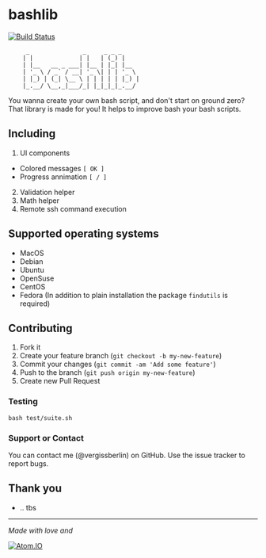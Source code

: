 # bashlib

[![Build Status](https://travis-ci.org/vergissberlin/bashlib.svg?branch=master)](https://travis-ci.org/vergissberlin/bashlib)

````
	 _               _     _ _ _
	| |             | |   | (_) |
	| |__   __ _ ___| |__ | |_| |__
	| '_ \ / _` / __| '_ \| | | '_ \
	| |_) | (_| \__ \ | | | | | |_) |
	|_.__/ \__,_|___/_| |_|_|_|_.__/

````

You wanna create your own bash script, and don't start on ground zero?
That library is made for you! It helps to improve bash your bash scripts.

## Including

1. UI components
  - Colored messages ``[ OK ]``
  - Progress annimation ``[ / ]``
2. Validation helper
4. Math helper
5. Remote ssh command execution

## Supported operating systems

- MacOS
- Debian
- Ubuntu
- OpenSuse
- CentOS
- Fedora (In addition to plain installation the package ``findutils`` is required)


## Contributing

1. Fork it
2. Create your feature branch (`git checkout -b my-new-feature`)
3. Commit your changes (`git commit -am 'Add some feature'`)
4. Push to the branch (`git push origin my-new-feature`)
5. Create new Pull Request

### Testing

````
bash test/suite.sh
````

### Support or Contact
You can contact me (@vergissberlin) on GitHub. Use the issue tracker to report bugs.


## Thank you
- .. tbs

---

*Made with love and*

[![Atom.IO](http://github-atom-io-herokuapp-com.global.ssl.fastly.net/assets/logo-4e073dbd4c0ce67ece1b30a6b31253b9.png)](https://atom.io/)
